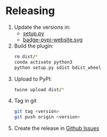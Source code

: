 # Releasing

1. Update the versions in:
    - [setup.py](setup.py)
    - [badge-pypi-website.svg](docs/badge-pypi-website.svg)
2. Build the plugin:
    ```bash
    rm dist/*
    conda activate python3
    python setup.py sdist bdist_wheel
    ```
3. Upload to PyPI:
    ```bash
    twine upload dist/*
    ```
3. Tag in git
    ```bash
    git tag <version>
    git push origin <version>
    ```
5. Create the release in [Github Issues](https://github.com/dubreuia/visual_midi/releases)


